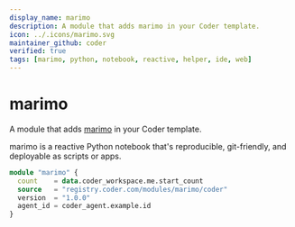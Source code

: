 ```yaml
---
display_name: marimo
description: A module that adds marimo in your Coder template.
icon: ../.icons/marimo.svg
maintainer_github: coder
verified: true
tags: [marimo, python, notebook, reactive, helper, ide, web]
---
```


# marimo

A module that adds [marimo](https://github.com/marimo-team/marimo) in your Coder template.

marimo is a reactive Python notebook that's reproducible, git-friendly, and deployable as scripts or apps.

```tf
module "marimo" {
  count    = data.coder_workspace.me.start_count
  source   = "registry.coder.com/modules/marimo/coder"
  version  = "1.0.0"
  agent_id = coder_agent.example.id
}
```